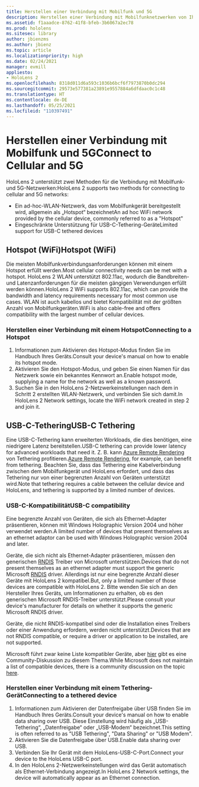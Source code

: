 ```yaml
---
title: Herstellen einer Verbindung mit Mobilfunk und 5G
description: Herstellen einer Verbindung mit Mobilfunknetzwerken von Ihren HoloLens Mixed Reality-Geräten.
ms.assetid: f1aaadce-8762-41f8-bfeb-3b6067a2ec78
ms.prod: hololens
ms.sitesec: library
author: jbienzms
ms.author: jbienz
ms.topic: article
ms.localizationpriority: high
ms.date: 02/24/2021
manager: evmill
appliesto:
- HoloLens 2
ms.openlocfilehash: 8318d011d6a593c1036b6bcf6f7973870b0dc294
ms.sourcegitcommit: 29573e577381a23891e9557884a6dfdaac0c1c48
ms.translationtype: HT
ms.contentlocale: de-DE
ms.lasthandoff: 05/25/2021
ms.locfileid: "110397491"
---
```

# <a name="connect-to-cellular-and-5g"></a><span data-ttu-id="93c49-103">Herstellen einer Verbindung mit Mobilfunk und 5G</span><span class="sxs-lookup"><span data-stu-id="93c49-103">Connect to Cellular and 5G</span></span>

<span data-ttu-id="93c49-104">HoloLens 2 unterstützt zwei Methoden für die Verbindung mit Mobilfunk- und 5G-Netzwerken:</span><span class="sxs-lookup"><span data-stu-id="93c49-104">HoloLens 2 supports two methods for connecting to cellular and 5G networks:</span></span>

- <span data-ttu-id="93c49-105">Ein ad-hoc-WLAN-Netzwerk, das vom Mobilfunkgerät bereitgestellt wird, allgemein als „Hotspot“ bezeichnet</span><span class="sxs-lookup"><span data-stu-id="93c49-105">An ad hoc WiFi network provided by the cellular device, commonly referred to as a "Hotspot"</span></span>
- <span data-ttu-id="93c49-106">Eingeschränkte Unterstützung für USB-C-Tethering-Geräte</span><span class="sxs-lookup"><span data-stu-id="93c49-106">Limited support for USB-C tethered devices</span></span>

## <a name="hotspot-wifi"></a><span data-ttu-id="93c49-107">Hotspot (WiFi)</span><span class="sxs-lookup"><span data-stu-id="93c49-107">Hotspot (WiFi)</span></span>

<span data-ttu-id="93c49-108">Die meisten Mobilfunkverbindungsanforderungen können mit einem Hotspot erfüllt werden.</span><span class="sxs-lookup"><span data-stu-id="93c49-108">Most cellular connectivity needs can be met with a hotspot.</span></span> <span data-ttu-id="93c49-109">HoloLens 2 WLAN unterstützt 802.11ac, wodurch die Bandbreiten- und Latenzanforderungen für die meisten gängigen Verwendungen erfüllt werden können.</span><span class="sxs-lookup"><span data-stu-id="93c49-109">HoloLens 2 WiFi supports 802.11ac, which can provide the bandwidth and latency requirements necessary for most common use cases.</span></span> <span data-ttu-id="93c49-110">WLAN ist auch kabellos und bietet Kompatibilität mit der größten Anzahl von Mobilfunkgeräten.</span><span class="sxs-lookup"><span data-stu-id="93c49-110">WiFi is also cable-free and offers compatibility with the largest number of cellular devices.</span></span>

### <a name="connecting-to-a-hotspot"></a><span data-ttu-id="93c49-111">Herstellen einer Verbindung mit einem Hotspot</span><span class="sxs-lookup"><span data-stu-id="93c49-111">Connecting to a Hotspot</span></span>

1. <span data-ttu-id="93c49-112">Informationen zum Aktivieren des Hotspot-Modus finden Sie im Handbuch Ihres Geräts.</span><span class="sxs-lookup"><span data-stu-id="93c49-112">Consult your device's manual on how to enable its hotspot mode.</span></span>
1. <span data-ttu-id="93c49-113">Aktivieren Sie den Hotspot-Modus, und geben Sie einen Namen für das Netzwerk sowie ein bekanntes Kennwort an.</span><span class="sxs-lookup"><span data-stu-id="93c49-113">Enable hotspot mode, supplying a name for the network as well as a known password.</span></span>
1. <span data-ttu-id="93c49-114">Suchen Sie in den HoloLens 2-Netzwerkeinstellungen nach dem in Schritt 2 erstellten WLAN-Netzwerk, und verbinden Sie sich damit.</span><span class="sxs-lookup"><span data-stu-id="93c49-114">In HoloLens 2 Network settings, locate the WiFi network created in step 2 and join it.</span></span>

## <a name="usb-c-tethering"></a><span data-ttu-id="93c49-115">USB-C-Tethering</span><span class="sxs-lookup"><span data-stu-id="93c49-115">USB-C Tethering</span></span>

<span data-ttu-id="93c49-116">Eine USB-C-Tethering kann erweiterten Workloads, die dies benötigen, eine niedrigere Latenz bereitstellen.</span><span class="sxs-lookup"><span data-stu-id="93c49-116">USB-C tethering can provide lower latency for advanced workloads that need it.</span></span> <span data-ttu-id="93c49-117">Z. B. kann [Azure Remote Rendering](https://azure.microsoft.com/services/remote-rendering) von Tethering profitieren.</span><span class="sxs-lookup"><span data-stu-id="93c49-117">[Azure Remote Rendering](https://azure.microsoft.com/services/remote-rendering), for example, can benefit from tethering.</span></span> <span data-ttu-id="93c49-118">Beachten Sie, dass das Tethering eine Kabelverbindung zwischen dem Mobilfunkgerät und HoloLens erfordert, und dass das Tethering nur von einer begrenzten Anzahl von Geräten unterstützt wird.</span><span class="sxs-lookup"><span data-stu-id="93c49-118">Note that tethering requires a cable between the cellular device and HoloLens, and tethering is supported by a limited number of devices.</span></span>

### <a name="usb-c-compatibility"></a><span data-ttu-id="93c49-119">USB-C-Kompatibilität</span><span class="sxs-lookup"><span data-stu-id="93c49-119">USB-C compatibility</span></span>

<span data-ttu-id="93c49-120">Eine begrenzte Anzahl von Geräten, die sich als Ethernet-Adapter präsentieren, können mit Windows Holographic Version 2004 und höher verwendet werden.</span><span class="sxs-lookup"><span data-stu-id="93c49-120">A limited number of devices that present themselves as an ethernet adaptor can be used with Windows Holographic version 2004 and later.</span></span>

<span data-ttu-id="93c49-121">Geräte, die sich nicht als Ethernet-Adapter präsentieren, müssen den generischen [RNDIS](https://docs.microsoft.com/windows-hardware/drivers/network/overview-of-remote-ndis--rndis-) Treiber von Microsoft unterstützen.</span><span class="sxs-lookup"><span data-stu-id="93c49-121">Devices that do not present themselves as an ethernet adapter must support the generic Microsoft [RNDIS](https://docs.microsoft.com/windows-hardware/drivers/network/overview-of-remote-ndis--rndis-) driver.</span></span> <span data-ttu-id="93c49-122">Allerdings ist nur eine begrenzte Anzahl dieser Geräte mit HoloLens 2 kompatibel.</span><span class="sxs-lookup"><span data-stu-id="93c49-122">But, only a limited number of those devices are compatible with HoloLens 2.</span></span> <span data-ttu-id="93c49-123">Bitte wenden Sie sich an den Hersteller Ihres Geräts, um Informationen zu erhalten, ob es den generischen Microsoft RNDIS-Treiber unterstützt.</span><span class="sxs-lookup"><span data-stu-id="93c49-123">Please consult your device's manufacturer for details on whether it supports the generic Microsoft RNDIS driver.</span></span>

<span data-ttu-id="93c49-124">Geräte, die nicht RNDIS-kompatibel sind oder die Installation eines Treibers oder einer Anwendung erfordern, werden nicht unterstützt.</span><span class="sxs-lookup"><span data-stu-id="93c49-124">Devices that are not RNDIS compatible, or require a driver or application to be installed, are not supported.</span></span>

<span data-ttu-id="93c49-125">Microsoft führt zwar keine Liste kompatibler Geräte, aber [hier](https://aka.ms/HLCommunityCell) gibt es eine Community-Diskussion zu diesem Thema.</span><span class="sxs-lookup"><span data-stu-id="93c49-125">While Microsoft does not maintain a list of compatible devices, there is a community discussion on the topic [here](https://aka.ms/HLCommunityCell).</span></span>

### <a name="connecting-to-a-tethered-device"></a><span data-ttu-id="93c49-126">Herstellen einer Verbindung mit einem Tethering-Gerät</span><span class="sxs-lookup"><span data-stu-id="93c49-126">Connecting to a tethered device</span></span>

1. <span data-ttu-id="93c49-127">Informationen zum Aktivieren der Datenfreigabe über USB finden Sie im Handbuch Ihres Geräts.</span><span class="sxs-lookup"><span data-stu-id="93c49-127">Consult your device's manual on how to enable data sharing over USB.</span></span> <span data-ttu-id="93c49-128">Diese Einstellung wird häufig als „USB-Tethering“, „Datenfreigabe“ oder „USB-Modem“ bezeichnet.</span><span class="sxs-lookup"><span data-stu-id="93c49-128">This setting is often referred to as "USB Tethering", "Data Sharing" or "USB Modem".</span></span>
1. <span data-ttu-id="93c49-129">Aktivieren Sie die Datenfreigabe über USB.</span><span class="sxs-lookup"><span data-stu-id="93c49-129">Enable data sharing over USB.</span></span>
1. <span data-ttu-id="93c49-130">Verbinden Sie Ihr Gerät mit dem HoloLens-USB-C-Port.</span><span class="sxs-lookup"><span data-stu-id="93c49-130">Connect your device to the HoloLens USB-C port.</span></span>
1. <span data-ttu-id="93c49-131">In den HoloLens 2-Netzwerkeinstellungen wird das Gerät automatisch als Ethernet-Verbindung angezeigt.</span><span class="sxs-lookup"><span data-stu-id="93c49-131">In HoloLens 2 Network settings, the device will automatically appear as an Ethernet connection.</span></span>
